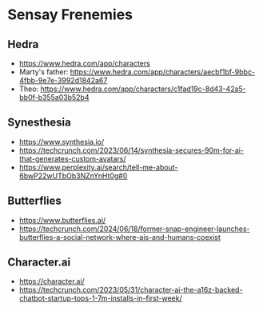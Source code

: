 # Sensay Frenemies


## Hedra

* https://www.hedra.com/app/characters
* Marty's father: https://www.hedra.com/app/characters/aecbf1bf-9bbc-4fbb-9e7e-3992d1842a67
* Theo: https://www.hedra.com/app/characters/c1fad19c-8d43-42a5-bb0f-b355a03b52b4

## Synesthesia

* https://www.synthesia.io/
* https://techcrunch.com/2023/06/14/synthesia-secures-90m-for-ai-that-generates-custom-avatars/
* https://www.perplexity.ai/search/tell-me-about-6bwP22wUTbOb3NZnYnHt0g#0


## Butterflies

* https://www.butterflies.ai/
* https://techcrunch.com/2024/06/18/former-snap-engineer-launches-butterflies-a-social-network-where-ais-and-humans-coexist

## Character.ai

* https://character.ai/
* https://techcrunch.com/2023/05/31/character-ai-the-a16z-backed-chatbot-startup-tops-1-7m-installs-in-first-week/
